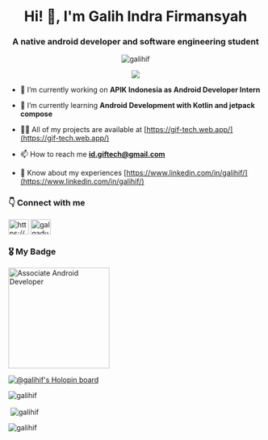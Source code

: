 <h1 align="center">Hi! 👋, I'm Galih Indra Firmansyah</h1>
<h3 align="center">A native android developer and software engineering student</h3>

<p align="center"> 
  <img src="https://komarev.com/ghpvc/?username=galihif&label=Profile%20views&color=0e75b6&style=flat" alt="galihif" /> 
</p>

<p align="center">
  <img alig src="https://github-profile-trophy.vercel.app/?username=galihif&column=6&rank=-C,-?" />
</p>

- 🔭 I’m currently working on **APIK Indonesia as Android Developer Intern**

- 🌱 I’m currently learning **Android Development with Kotlin and jetpack compose**

- 👨‍💻 All of my projects are available at [https://gif-tech.web.app/](https://gif-tech.web.app/)

- 📫 How to reach me **id.giftech@gmail.com**

- 📄 Know about my experiences [https://www.linkedin.com/in/galihif/](https://www.linkedin.com/in/galihif/)


### :point_down: Connect with me
<p align="left">
<a href="https://linkedin.com/in/https://www.linkedin.com/in/galihif/" target="blank"><img align="center" src="https://raw.githubusercontent.com/rahuldkjain/github-profile-readme-generator/master/src/images/icons/Social/linked-in-alt.svg" alt="https://www.linkedin.com/in/galihif/" height="30" width="40" /></a>
<a href="https://www.hackerrank.com/galgadut" target="blank"><img align="center" src="https://raw.githubusercontent.com/rahuldkjain/github-profile-readme-generator/master/src/images/icons/Social/hackerrank.svg" alt="galgadut24" height="30" width="40" /></a>
</p>

### :medal_military: My Badge

<p align="left">
<a href="https://www.credential.net/2772d469-f5e1-4e03-a661-cae7c730db6e" target="blank"><img align="center" src="https://templates.images.credential.net/16570305677153544077318830934231.png" alt="Associate Android Developer" height="200" width="200" /></a>
</p>

[![@galihif's Holopin board](https://holopin.io/api/user/board?user=galihif)](https://holopin.io/@galihif)


<p><img align="center" src="https://github-readme-stats.vercel.app/api/top-langs?username=galihif&show_icons=true&locale=en&layout=compact" alt="galihif" /></p>

<p>&nbsp;<img align="center" src="https://github-readme-stats.vercel.app/api?username=galihif&show_icons=true&locale=en" alt="galihif" /></p>

<p><img align="center" src="https://github-readme-streak-stats.herokuapp.com/?user=galihif&" alt="galihif" /></p>
